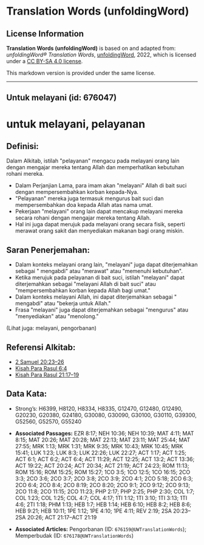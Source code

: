# Translation Words (unfoldingWord)

## License Information

**Translation Words (unfoldingWord)** is based on and adapted from: _unfoldingWord® Translation Words_, [unfoldingWord](https://unfoldingword.org/utw), 2022, which is licensed under a [CC BY-SA 4.0 license](https://creativecommons.org/licenses/by-sa/4.0/legalcode.en).

This markdown version is provided under the same license.



--------------------------------

## Untuk melayani (id: 676047)

untuk melayani, pelayanan
=========================

Definisi:
---------

Dalam Alkitab, istilah "pelayanan" mengacu pada melayani orang lain dengan mengajar mereka tentang Allah dan memperhatikan kebutuhan rohani mereka.

* Dalam Perjanjian Lama, para imam akan "melayani" Allah di bait suci dengan mempersembahkan korban kepada\-Nya.
* "Pelayanan" mereka juga termasuk mengurus bait suci dan mempersembahkan doa kepada Allah atas nama umat.
* Pekerjaan "melayani" orang lain dapat mencakup melayani mereka secara rohani dengan mengajar mereka tentang Allah.
* Hal ini juga dapat merujuk pada melayani orang secara fisik, seperti merawat orang sakit dan menyediakan makanan bagi orang miskin.

Saran Penerjemahan:
-------------------

* Dalam konteks melayani orang lain, "melayani" juga dapat diterjemahkan sebagai " mengabdi" atau "merawat" atau "memenuhi kebutuhan".
* Ketika merujuk pada pelayanan di bait suci, istilah "melayani" dapat diterjemahkan sebagai "melayani Allah di bait suci" atau "mempersembahkan korban kepada Allah bagi umat."
* Dalam konteks melayani Allah, ini dapat diterjemahkan sebagai " mengabdi" atau "bekerja untuk Allah."
* Frasa "melayani" juga dapat diterjemahkan sebagai "mengurus" atau "menyediakan" atau "menolong."

(Lihat juga: melayani, pengorbanan)

Referensi Alkitab:
------------------

* [2 Samuel 20:23–26](https://ref.ly/2Sam0:0)
* [Kisah Para Rasul 6:4](https://ref.ly/Acts0:0)
* [Kisah Para Rasul 21:17–19](https://ref.ly/Acts0:0)

Data Kata:
----------

* Strong’s: H6399, H8120, H8334, H8335, G12470, G12480, G12490, G20230, G20380, G24180, G30080, G30090, G30100, G30110, G39300, G52560, G52570, G55240

* **Associated Passages:** EZR 8:17; NEH 10:36; NEH 10:39; MAT 4:11; MAT 8:15; MAT 20:26; MAT 20:28; MAT 22:13; MAT 23:11; MAT 25:44; MAT 27:55; MRK 1:13; MRK 1:31; MRK 9:35; MRK 10:43; MRK 10:45; MRK 15:41; LUK 1:23; LUK 8:3; LUK 22:26; LUK 22:27; ACT 1:17; ACT 1:25; ACT 6:1; ACT 6:2; ACT 6:4; ACT 11:29; ACT 12:25; ACT 13:2; ACT 13:36; ACT 19:22; ACT 20:24; ACT 20:34; ACT 21:19; ACT 24:23; ROM 11:13; ROM 15:16; ROM 15:25; ROM 15:27; 1CO 3:5; 1CO 12:5; 1CO 16:15; 2CO 3:3; 2CO 3:6; 2CO 3:7; 2CO 3:8; 2CO 3:9; 2CO 4:1; 2CO 5:18; 2CO 6:3; 2CO 6:4; 2CO 8:4; 2CO 8:19; 2CO 8:20; 2CO 9:1; 2CO 9:12; 2CO 9:13; 2CO 11:8; 2CO 11:15; 2CO 11:23; PHP 2:17; PHP 2:25; PHP 2:30; COL 1:7; COL 1:23; COL 1:25; COL 4:7; COL 4:17; 1TI 1:12; 1TI 3:10; 1TI 3:13; 1TI 4:6; 2TI 1:18; PHM 1:13; HEB 1:7; HEB 1:14; HEB 6:10; HEB 8:2; HEB 8:6; HEB 9:21; HEB 10:11; 1PE 1:12; 1PE 4:10; 1PE 4:11; REV 2:19; 2SA 20:23–2SA 20:26; ACT 21:17–ACT 21:19
* **Associated Articles:** Pengorbanan (ID: `676159@UWTranslationWords`); Memperbudak (ID: `676178@UWTranslationWords`)

